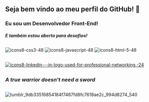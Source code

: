 <h2>Seja bem vindo ao meu perfil do GitHub! 👋</h2>
<h3>Eu sou um Desenvolvedor Front-End!</h3>
<h5>E também estou aberto para desafios!</h5>

##

![icons8-css3-48](https://user-images.githubusercontent.com/71238431/215886440-ee8691bf-0008-402e-b931-6283bbbf584a.png)
![icons8-javascript-48](https://user-images.githubusercontent.com/71238431/215885991-c501f67f-c8dd-41c2-84df-21dba1f575af.png)
![icons8-html-5-48](https://user-images.githubusercontent.com/71238431/215886449-7e55fb38-3e2c-4404-bee4-74cc8be73e03.png)
## 

<a href="https://www.linkedin.com/in/pedro-henrique-8076aa23a/"> ![icons8-linkedin---in-logo-used-for-professional-networking,-24](https://user-images.githubusercontent.com/71238431/215887755-78ea459a-333b-4a95-8437-6c9b43088479.png)</a>


##


<h3><i>A true warrior doesn't need a sword</i></h3>

##

![tumblr_9db33516854184f7467fd8fc7618ae2c_994d8274_540](https://github.com/pedro-henrique-br/pedro-henrique-br/assets/71238431/710d51a5-2027-47d6-aff1-08f6b55879b7)
